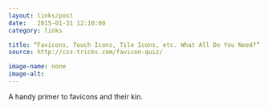 ```yaml
---
layout: links/post
date:   2015-01-31 12:10:00
category: links

title: “Favicons, Touch Icons, Tile Icons, etc. What All Do You Need?”
source: http://css-tricks.com/favicon-quiz/

image-name: none 
image-alt:
---
```


A handy primer to favicons and their kin.


